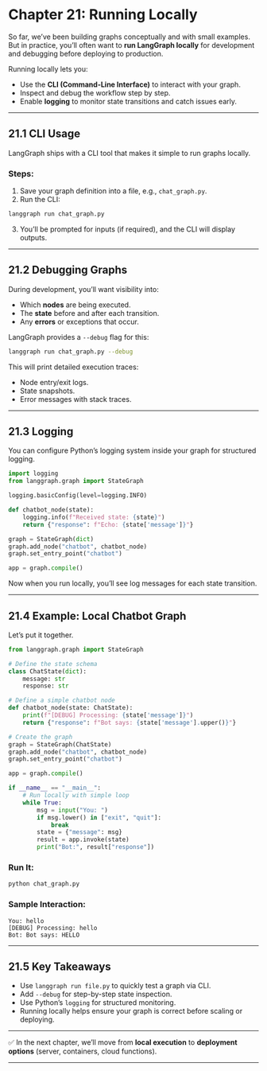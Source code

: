 # Chapter 21: Running Locally

So far, we’ve been building graphs conceptually and with small examples. But in practice, you’ll often want to **run LangGraph locally** for development and debugging before deploying to production.

Running locally lets you:

* Use the **CLI (Command-Line Interface)** to interact with your graph.
* Inspect and debug the workflow step by step.
* Enable **logging** to monitor state transitions and catch issues early.

---

## 21.1 CLI Usage

LangGraph ships with a CLI tool that makes it simple to run graphs locally.

### Steps:

1. Save your graph definition into a file, e.g., `chat_graph.py`.
2. Run the CLI:

```bash
langgraph run chat_graph.py
```

3. You’ll be prompted for inputs (if required), and the CLI will display outputs.

---

## 21.2 Debugging Graphs

During development, you’ll want visibility into:

* Which **nodes** are being executed.
* The **state** before and after each transition.
* Any **errors** or exceptions that occur.

LangGraph provides a `--debug` flag for this:

```bash
langgraph run chat_graph.py --debug
```

This will print detailed execution traces:

* Node entry/exit logs.
* State snapshots.
* Error messages with stack traces.

---

## 21.3 Logging

You can configure Python’s logging system inside your graph for structured logging.

```python
import logging
from langgraph.graph import StateGraph

logging.basicConfig(level=logging.INFO)

def chatbot_node(state):
    logging.info(f"Received state: {state}")
    return {"response": f"Echo: {state['message']}"}

graph = StateGraph(dict)
graph.add_node("chatbot", chatbot_node)
graph.set_entry_point("chatbot")

app = graph.compile()
```

Now when you run locally, you’ll see log messages for each state transition.

---

## 21.4 Example: Local Chatbot Graph

Let’s put it together.

```python
from langgraph.graph import StateGraph

# Define the state schema
class ChatState(dict):
    message: str
    response: str

# Define a simple chatbot node
def chatbot_node(state: ChatState):
    print(f"[DEBUG] Processing: {state['message']}")
    return {"response": f"Bot says: {state['message'].upper()}"}

# Create the graph
graph = StateGraph(ChatState)
graph.add_node("chatbot", chatbot_node)
graph.set_entry_point("chatbot")

app = graph.compile()

if __name__ == "__main__":
    # Run locally with simple loop
    while True:
        msg = input("You: ")
        if msg.lower() in ["exit", "quit"]:
            break
        state = {"message": msg}
        result = app.invoke(state)
        print("Bot:", result["response"])
```

### Run It:

```bash
python chat_graph.py
```

### Sample Interaction:

```
You: hello
[DEBUG] Processing: hello
Bot: Bot says: HELLO
```

---

## 21.5 Key Takeaways

* Use `langgraph run file.py` to quickly test a graph via CLI.
* Add `--debug` for step-by-step state inspection.
* Use Python’s `logging` for structured monitoring.
* Running locally helps ensure your graph is correct before scaling or deploying.

---

✅ In the next chapter, we’ll move from **local execution** to **deployment options** (server, containers, cloud functions).

---
